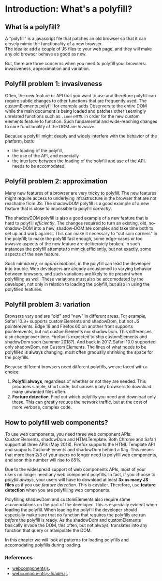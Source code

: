 # Introduction: What's a polyfill?

## What is a polyfill?
A "polyfill" is a javascript file that patches an old 
browser so that it can closely mimic the functionality of a new browser.                      
The idea is: add a couple of JS files to your web page, and 
they will make any old browser behave as good as new.

But, there are three concerns when you need to polyfill your browsers: 
invasiveness, approximation and variation. 

## Polyfill problem 1: invasiveness
Often, the new feature or API that you want to use and therefore polyfill can require 
subtle changes to other functions that are frequently used.
The customElements polyfill for example adds Observers to the entire DOM 
while the main document is being loaded and patches other seemingly unrelated functions 
such as `.innerHTML` in order for the new custom elements feature to function.
Such fundamental and wide-reaching changes to core functionality of the DOM are *invasive*. 

Because a polyfill might deeply and widely interfere with the behavior of the platform,
both:
* the loading of the polyfill, 
* the use of the API, and especially 
* the interface between the loading of the polyfill and use of the API.
needs to be accomodated.

## Polyfill problem 2: approximation
Many new features of a browser are very tricky to polyfill.
The new features might require access to underlying infrastructure in the browser
that are not reachable from JS.
The shadowDOM polyfill is a good example of a new feature that is close to impossible 
to polyfill *correctly*.
 
The shadowDOM polyfill is also a good example of a new feature that is hard to polyfill *efficiently*.
The changes required to turn an existing, old, no-shadow-DOM into a new, shadow-DOM are complex
and take time both to set up and work against.
This can make it necessary to "cut som corners" in the polyfill; to make the polyfill fast enough, 
some edge-cases or too invasive aspects of the new feature are deliberately broken.
In such instances the polyfill attempts to mimick efficiently, but not exactly, 
some aspects of the new feature.

Such mimickery, or *approximations*, in the polyfill can lead the developer into trouble.
Web developers are already accustomed to varying behavior between browsers, and 
such variations are likely to be present when polyfilling as well.
These variations must also be accomodated by the developer, 
not only in relation to loading the polyfill, but also in using the polyfilled features. 

## Polyfill problem 3: variation
Browsers vary and are "old" and "new" in different areas. 
For example, Safari 10.3+ supports customElements and shadowDom, but not JS pointerevents. 
Edge 16 and Firefox 60 on another front supports pointerevents, but not customElements nor shadowDom. 
This differences also change over time. 
Firefox is expected to ship customElements and shadowDom soon (summer 2018?). 
And back in 2017, Safari 10.0 supported only shadowDom, not Custom Elements.
The lines of what needs to be polyfilled is always changing, 
most often gradually shrinking the space for the polyfills.

Because different browsers need different polyfills, we are faced with a choice:
1. **Polyfill always**, regardless of whether or not they are needed. 
This produces simple, short code, but causes many browsers to download many unwanted files often.
2. **Feature detection**. Find out which polyfills you need and download only these. 
This can greatly reduce the network traffic, but at the cost of more verbose, complex code.

## How to polyfill web components?
To use web components, you need three web component APIs: 
CustomElements, shadowDom and HTMLTemplate. 
Both Chrome and Safari support all three APIs (May 2018).
Firefox supports the HTML Template API and 
supports CustomElements and shadowDom behind a flag.
This means that more than 2/3 of your users no longer need to polyfill web components, and
soon this number will rise to 85%.

Due to the widespread support of web components APIs, 
most of your users no longer need any web component polyfills.
In fact, if you choose to *polyfill always*, 
your users will have to download at least **3x as many JS files** as if you use *feature detection*.
This is cavalier.
Therefore, use **feature detection** when you are polyfilling web components.

Polyfilling shadowDom and customElements also require some accomodations on the part of the developer.
This is especially evident when loading the polyfill. 
When loading the polyfill the developer should especially make sure that no function that 
requires the polyfills are run *before* the polyfill is ready.
As the shadowDom and customElements basically invade the DOM, 
this often, but not always, translates into any function that query or manipulate the DOM.

In this chapter we will look at patterns for loading polyfills and 
accomodating polyfills during loading.
                                                                                
### References
* [webcomponentsjs](https://github.com/webcomponents/webcomponentsjs/).
* [webcomponentsjs-loader.js](https://github.com/webcomponents/webcomponentsjs/blob/master/webcomponents-loader.js).

<!--

Custom elements and shadowDom provide an excellent interface for integrating custom HTML+JS+CSS modules. 
Custom elements provide a great means both to organize and stabilize your own work and 
collaborate with others. It might not be perfect. And it needs to be polyfilled in old browsers. 
But it will still provides you with the only, cleanest and simplest API for making native HTML+JS+CSS modules.

Other times, you might want to process the other parts of your web page first,
you prioritize the rendering of images and other, normal HTML template.
If you added the polyfills synchronously, 
this part of your web presentation would be halted while you download and process the polyfills.

The smart move, if you can, is to avoid having to rely on web components for your initial paint.
That is likely to give you a visible front for your page much quicker, especially on a slow network.
To do so, you must load your web component polyfills asynchronously.
-->

<!--
This chapter is built upon all the good work of webcomponentsjs.org.
Where webcomponentsjs.org and the polyfill community really shines is in their ethos:
Polyfills are at the same time both inclusive and modest, both deeply powerful and widely spread.
Polyfills helps browsers unite into a common platform, thus 
helping to protect the diversity of the browser community (by helping browsers either too old or 
struggling in different areas) to catch up with the pack and stay alive.
Polyfills also help developers by giving them a united and open standard against which to
align their code, so as to both alleviate the suffering it can be to work against different 
frameworks and across different development methodologies. 
In short, polyfills make us all stronger by helping us work closer together,
they are a prime example of unique open-source excellence.
                                                                           
Hence, in addition to providing clear recipes for adding polyfills to your web app,
this chapter also aspires to explain the ideas behind webcompontents-loader.js.
Again, many thanks for the great work and inspirational ethos of the polyfill community!
-->

<!--
1. you might need to delay calls to functions that require web component APIs to be present,
such as:
   * `customElements.define`, calls that you need to register new html-tags
   * `myCustomElement.shadowRoot`, queries or manipulation of DOM that require shadowDom API,
   * `.innerHTML`, `.children` or `.querySelector()` calls that anticipates a structure of the DOM 
      not yet set up.

2. Polyfilling web components is heavily interfering with the DOM.
Queries and manipulation of the DOM can therefore in some instances be affected 
by the polyfill, and such functions should therefore also be queued and run *after*
the polyfill has loaded.
-->
